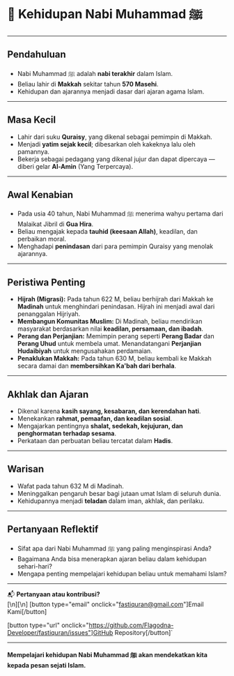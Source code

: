 # 📘 Kehidupan Nabi Muhammad ﷺ

---

## Pendahuluan

- Nabi Muhammad ﷺ adalah **nabi terakhir** dalam Islam.
- Beliau lahir di **Makkah** sekitar tahun **570 Masehi**.
- Kehidupan dan ajarannya menjadi dasar dari ajaran agama Islam.

---

## Masa Kecil

- Lahir dari suku **Quraisy**, yang dikenal sebagai pemimpin di Makkah.
- Menjadi **yatim sejak kecil**; dibesarkan oleh kakeknya lalu oleh pamannya.
- Bekerja sebagai pedagang yang dikenal jujur dan dapat dipercaya — diberi gelar **Al-Amin** (Yang Terpercaya).

---

## Awal Kenabian

- Pada usia 40 tahun, Nabi Muhammad ﷺ menerima wahyu pertama dari Malaikat Jibril di **Gua Hira**.
- Beliau mengajak kepada **tauhid (keesaan Allah)**, keadilan, dan perbaikan moral.
- Menghadapi **penindasan** dari para pemimpin Quraisy yang menolak ajarannya.

---

## Peristiwa Penting

- **Hijrah (Migrasi):** Pada tahun 622 M, beliau berhijrah dari Makkah ke **Madinah** untuk menghindari penindasan. Hijrah ini menjadi awal dari penanggalan Hijriyah.
- **Membangun Komunitas Muslim:** Di Madinah, beliau mendirikan masyarakat berdasarkan nilai **keadilan, persamaan, dan ibadah**.
- **Perang dan Perjanjian:** Memimpin perang seperti **Perang Badar** dan **Perang Uhud** untuk membela umat. Menandatangani **Perjanjian Hudaibiyah** untuk mengusahakan perdamaian.
- **Penaklukan Makkah:** Pada tahun 630 M, beliau kembali ke Makkah secara damai dan **membersihkan Ka'bah dari berhala**.

---

## Akhlak dan Ajaran

- Dikenal karena **kasih sayang, kesabaran, dan kerendahan hati**.
- Menekankan **rahmat, pemaafan, dan keadilan sosial**.
- Mengajarkan pentingnya **shalat, sedekah, kejujuran, dan penghormatan terhadap sesama**.
- Perkataan dan perbuatan beliau tercatat dalam **Hadis**.

---

## Warisan

- Wafat pada tahun 632 M di Madinah.
- Meninggalkan pengaruh besar bagi jutaan umat Islam di seluruh dunia.
- Kehidupannya menjadi **teladan** dalam iman, akhlak, dan perilaku.

---

## Pertanyaan Reflektif

- Sifat apa dari Nabi Muhammad ﷺ yang paling menginspirasi Anda?
- Bagaimana Anda bisa menerapkan ajaran beliau dalam kehidupan sehari-hari?
- Mengapa penting mempelajari kehidupan beliau untuk memahami Islam?

---

📬 **Pertanyaan atau kontribusi?**  
[\n][\n]
[button type="email" onclick="fastiquran@gmail.com"]Email Kami[/button]

[button type="url" onclick="https://github.com/Flagodna-Developer/fastiquran/issues"]GitHub Repository[/button]`

---

**Mempelajari kehidupan Nabi Muhammad ﷺ akan mendekatkan kita kepada pesan sejati Islam.**
